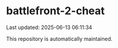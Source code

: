 # battlefront-2-cheat

Last updated: 2025-06-13 06:11:34

This repository is automatically maintained.
